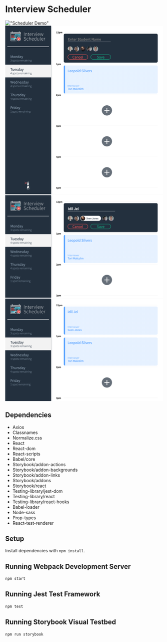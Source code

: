 # Interview Scheduler
!["Scheduler Demo"](https://github.com/Idiljei/scheduler/blob/master/public/images/Scheduler%20App%20Demo.gif) 
!["Create new appointment"](https://github.com/Idiljei/scheduler/blob/master/public/images/sched1.png) 
!["Entering name and selecting Interviewer"](https://github.com/Idiljei/scheduler/blob/master/public/images/sched2.png)
!["New Appointment created"](https://github.com/Idiljei/scheduler/blob/master/public/images/sched3.png)

## Dependencies 
- Axios
- Classnames
- Normalize.css
- React
- React-dom
- React-scripts
- Babel/core
- Storybook/addon-actions
- Storybook/addon-backgrounds
- Storybook/addon-links
- Storybook/addons
- Storybook/react
- Testing-library/jest-dom
- Testing-library/react
- Testing-library/react-hooks
- Babel-loader
- Node-sass
- Prop-types
- React-test-renderer


## Setup

Install dependencies with `npm install`.

## Running Webpack Development Server

```sh
npm start
```

## Running Jest Test Framework

```sh
npm test
```

## Running Storybook Visual Testbed

```sh
npm run storybook
```
